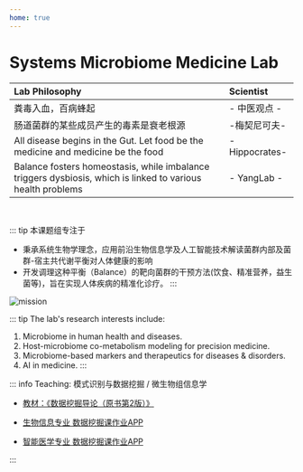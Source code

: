 ```yaml
---
home: true
---
```



# Systems Microbiome Medicine Lab

| **Lab Philosophy** | **Scientist**  |
|:-------------------|:---------------|
| 粪毒入血，百病蜂起 |- 中医观点 -|
| 肠道菌群的某些成员产生的毒素是衰老根源 |-梅契尼可夫- |
| All disease begins in the Gut. Let food be the medicine and medicine be the food | -Hippocrates-|
| Balance fosters homeostasis, while imbalance triggers dysbiosis, which is linked to various health problems | - YangLab -|

<br>

::: tip 本课题组专注于

- 秉承系统生物学理念，应用前沿生物信息学及人工智能技术解读菌群内部及菌群-宿主共代谢平衡对人体健康的影响
- 开发调理这种平衡（Balance）的靶向菌群的干预方法(饮食、精准营养，益生菌等)，旨在实现人体疾病的精准化诊疗。
:::


![mission](/balance-fba.png)

::: tip The lab's research interests include: 
1. Microbiome in human health and diseases.
2. Host-microbiome co-metabolism modeling for precision medicine.
3. Microbiome-based markers and therapeutics for diseases & disorders.
4. AI in medicine.
:::

::: info Teaching: 模式识别与数据挖掘 / 微生物组信息学

- [教材：《数据挖掘导论（原书第2版）》](https://developer.aliyun.com/article/727304)

- [生物信息专业 数据挖掘课作业APP](http://yangbiolab.cn:8052/)

- [智能医学专业 数据挖掘课作业APP](http://yangbiolab.cn:8055/)

:::
<br>
<br>
